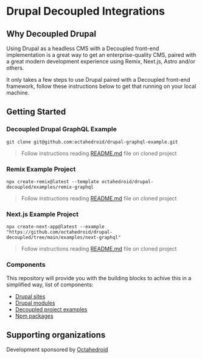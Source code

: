 # Drupal Decoupled Integrations

## Why Decoupled Drupal
Using Drupal as a headless CMS with a Decoupled front-end implementation is a great way to get an enterprise-quality CMS, paired with a great modern development experience using Remix, Next.js, Astro and/or others.

It only takes a few steps to use Drupal paired with a Decoupled front-end framework, follow these instructions below to get that running on your local machine.

## Getting Started

### Decoupled Drupal GraphQL Example

```
git clone git@github.com:octahedroid/drupal-graphql-example.git
```

> Follow instructions reading [README.md](https://github.com/octahedroid/drupal-graphql-example) file on cloned project

### Remix Example Project

```
npx create-remix@latest --template octahedroid/drupal-decoupled/examples/remix-graphql
```
> Follow instructions reading [README.md](examples/remix-graphql) file on cloned project

### Next.js Example Project

```
npx create-next-app@latest --example "https://github.com/octahedroid/drupal-decoupled/tree/main/examples/next-graphql"
```
> Follow instructions reading [README.md](examples/next-graphql) file on cloned project

### Components

This repository will provide you with the building blocks to achive this in a simplified way, list of components:

- [Drupal sites](drupal/sites)
- [Drupal modules](drupal/modules)
- [Decoupled project examples](examples)
- [Npm packages](packages)

## Supporting organizations

Development sponsored by [Octahedroid](https://octahedroid.com/)
